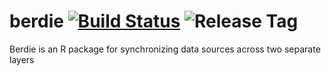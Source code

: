 berdie [![Build Status](https://travis-ci.org/robertzk/berdie.svg?branch=master)](https://travis-ci.org/robertzk/berdie) ![Release Tag](https://img.shields.io/github/tag/robertzk/berdie.svg)
=======

Berdie is an R package for synchronizing data sources across two separate layers
